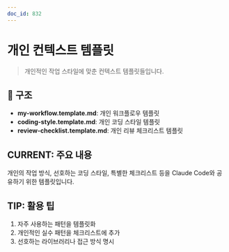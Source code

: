 ```yaml
---
doc_id: 832
---
```


# 개인 컨텍스트 템플릿

> 개인적인 작업 스타일에 맞춘 컨텍스트 템플릿들입니다.

## 📁 구조

- **my-workflow.template.md**: 개인 워크플로우 템플릿
- **coding-style.template.md**: 개인 코딩 스타일 템플릿
- **review-checklist.template.md**: 개인 리뷰 체크리스트 템플릿

## CURRENT: 주요 내용

개인의 작업 방식, 선호하는 코딩 스타일, 특별한 체크리스트 등을 Claude Code와 공유하기 위한 템플릿입니다.

## TIP: 활용 팁

1. 자주 사용하는 패턴을 템플릿화
2. 개인적인 실수 패턴을 체크리스트에 추가
3. 선호하는 라이브러리나 접근 방식 명시